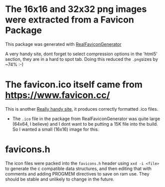 # The 16x16 and 32x32 png images were extracted from a Favicon Package

This package was generated with [RealFaviconGenerator](https://realfavicongenerator.net/)

A very handy site, dont forget to select compression options in the 'html5' section, they are in a hard to spot tab. Doing this reduced the `.png`sizes by ~74% :-)

# The favicon.ico itself came from https://www.favicon.cc/

This is another [Really handy site](https://www.favicon.cc/), it produces correctly formatted .ico files.
* The `.ico` file in the package from RealFaviconGenerator was quite large (64x64, I believe) and I dont want to be putting a 15K file into the build. So I wanted a small (16x16) image for this.
 
# favicons.h
The icon files were packed into the `favicons.h` header using `xxd -i <file>` to generate the c compatible data structures, and then editing that with comments and adding PROGMEM directives to save on ram use. They should be stable and unlikely to change in the future.

